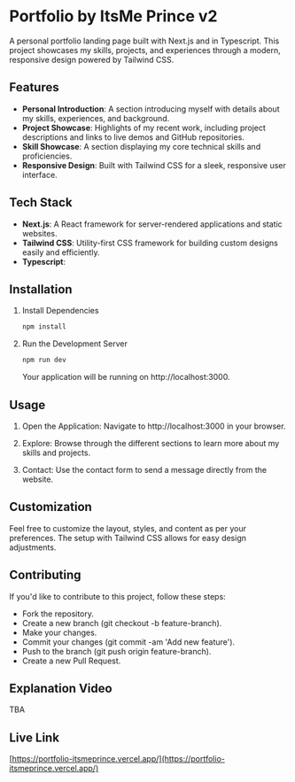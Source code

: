 # Portfolio by ItsMe Prince v2

A personal portfolio landing page built with Next.js and in Typescript. This project showcases my skills, projects, and experiences through a modern, responsive design powered by Tailwind CSS.

## Features

- **Personal Introduction**: A section introducing myself with details about my skills, experiences, and background.
- **Project Showcase**: Highlights of my recent work, including project descriptions and links to live demos and GitHub repositories.
- **Skill Showcase**: A section displaying my core technical skills and proficiencies.
- **Responsive Design**: Built with Tailwind CSS for a sleek, responsive user interface.

## Tech Stack

- **Next.js**: A React framework for server-rendered applications and static websites.
- **Tailwind CSS**: Utility-first CSS framework for building custom designs easily and efficiently.
- **Typescript**:

## Installation

1. Install Dependencies
    ```bash
    npm install
    ```

2. Run the Development Server
    ```bash
    npm run dev
    ```

    Your application will be running on http://localhost:3000.

## Usage

1. Open the Application: Navigate to http://localhost:3000 in your browser.

2. Explore: Browse through the different sections to learn more about my skills and projects.

3. Contact: Use the contact form to send a message directly from the website.

## Customization
Feel free to customize the layout, styles, and content as per your preferences. The setup with Tailwind CSS allows for easy design adjustments.

## Contributing
If you'd like to contribute to this project, follow these steps:

- Fork the repository.
- Create a new branch (git checkout -b feature-branch).
- Make your changes.
- Commit your changes (git commit -am 'Add new feature').
- Push to the branch (git push origin feature-branch).
- Create a new Pull Request.

## Explanation Video

TBA

## Live Link
[https://portfolio-itsmeprince.vercel.app/](https://portfolio-itsmeprince.vercel.app/)
